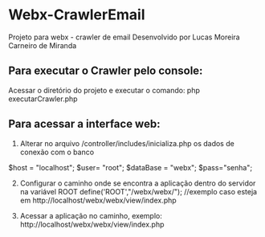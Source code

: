 # Webx-CrawlerEmail
Projeto para webx - crawler de email 
Desenvolvido por Lucas Moreira Carneiro de Miranda

Para executar o Crawler pelo console:
-----------------------------------------------------------------
Acessar o diretório do projeto e executar o comando:
php executarCrawler.php 

Para acessar a interface web:
-----------------------------------------------------------------
1) Alterar no arquivo /controller/includes/inicializa.php os dados de conexão com o banco 

$host = "localhost"; 
$user= "root"; 
$dataBase = "webx"; 
$pass="senha";

2) Configurar o caminho onde se encontra a aplicação dentro do servidor na variável ROOT 
define('ROOT',"/webx/webx/"); //exemplo caso esteja em http://localhost/webx/webx/view/index.php

3) Acessar a aplicação no caminho, exemplo: http://localhost/webx/webx/view/index.php
